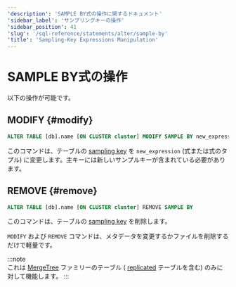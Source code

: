 ```yaml
---
'description': 'SAMPLE BY式の操作に関するドキュメント'
'sidebar_label': 'サンプリングキーの操作'
'sidebar_position': 41
'slug': '/sql-reference/statements/alter/sample-by'
'title': 'Sampling-Key Expressions Manipulation'
---
```





# SAMPLE BY式の操作

以下の操作が可能です。

## MODIFY {#modify}

```sql
ALTER TABLE [db].name [ON CLUSTER cluster] MODIFY SAMPLE BY new_expression
```

このコマンドは、テーブルの [sampling key](../../../engines/table-engines/mergetree-family/mergetree.md) を `new_expression` (式または式のタプル) に変更します。主キーには新しいサンプルキーが含まれている必要があります。

## REMOVE {#remove}

```sql
ALTER TABLE [db].name [ON CLUSTER cluster] REMOVE SAMPLE BY
```

このコマンドは、テーブルの [sampling key](../../../engines/table-engines/mergetree-family/mergetree.md) を削除します。

`MODIFY` および `REMOVE` コマンドは、メタデータを変更するかファイルを削除するだけで軽量です。

:::note    
これは [MergeTree](../../../engines/table-engines/mergetree-family/mergetree.md) ファミリーのテーブル ( [replicated](../../../engines/table-engines/mergetree-family/replication.md) テーブルを含む) のみに対して機能します。
:::
